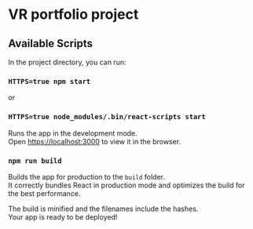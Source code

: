 # VR portfolio project

## Available Scripts

In the project directory, you can run:

### `HTTPS=true npm start`
or 
### `HTTPS=true node_modules/.bin/react-scripts start`

Runs the app in the development mode.\
Open [https://localhost:3000](https://localhost:3000) to view it in the browser.

### `npm run build`

Builds the app for production to the `build` folder.\
It correctly bundles React in production mode and optimizes the build for the best performance.

The build is minified and the filenames include the hashes.\
Your app is ready to be deployed!
